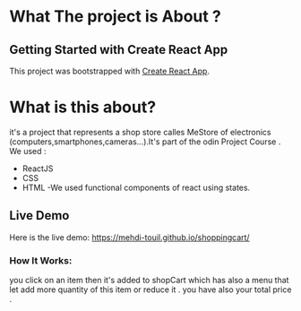 # What The project is About ?

## Getting Started with Create React App

This project was bootstrapped with [Create React App](https://github.com/facebook/create-react-app).


# What is this about?

it's a project that represents a shop store calles MeStore of electronics (computers,smartphones,cameras...).It's part of the odin Project Course .
We used :
- ReactJS
- CSS
- HTML
-We used functional components of react using states.
## Live Demo
Here is the live demo: https://mehdi-touil.github.io/shoppingcart/

### How It Works:
you click on an item then it's added to shopCart which has also a menu that let add more quantity of this item or reduce it . you have also your total price .

